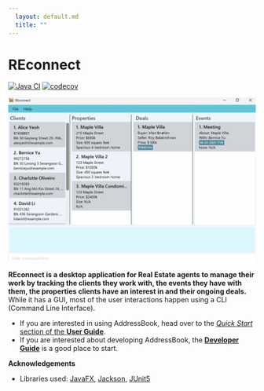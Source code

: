 ```yaml
---
  layout: default.md
  title: ""
---
```


# REconnect

[![Java CI](https://github.com/AY2425S2-CS2103T-T12-3/tp/actions/workflows/gradle.yml/badge.svg)](https://github.com/AY2425S2-CS2103T-T12-3/tp/actions/workflows/gradle.yml)
[![codecov](https://codecov.io/gh/AY2425S2-CS2103T-T12-3/tp/graph/badge.svg?token=E4EZZT8X9M)](https://codecov.io/gh/AY2425S2-CS2103T-T12-3/tp)

![Ui](images/Ui.png)

**REconnect is a desktop application for Real Estate agents to manage their work by tracking the clients they work with, the events they have with them, the properties clients have an interest in and their ongoing deals.** While it has a GUI, most of the user interactions happen using a CLI (Command Line Interface).

* If you are interested in using AddressBook, head over to the [_Quick Start_ section of the **User Guide**](UserGuide.html#quick-start).
* If you are interested about developing AddressBook, the [**Developer Guide**](DeveloperGuide.html) is a good place to start.


**Acknowledgements**

* Libraries used: [JavaFX](https://openjfx.io/), [Jackson](https://github.com/FasterXML/jackson), [JUnit5](https://github.com/junit-team/junit5)
